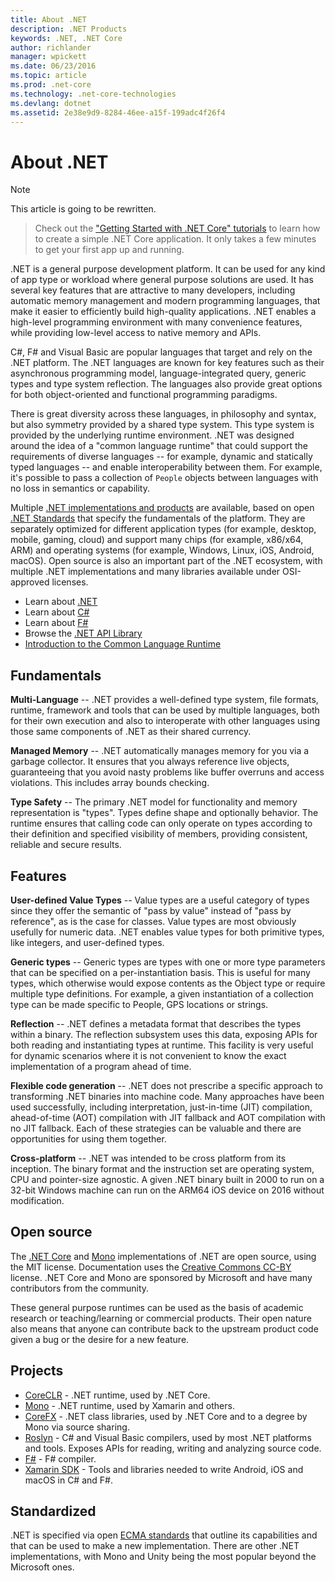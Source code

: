 ```yaml
---
title: About .NET
description: .NET Products
keywords: .NET, .NET Core
author: richlander
manager: wpickett
ms.date: 06/23/2016
ms.topic: article
ms.prod: .net-core
ms.technology: .net-core-technologies
ms.devlang: dotnet
ms.assetid: 2e38e9d9-8284-46ee-a15f-199adc4f26f4
---
```


# About .NET

> [!NOTE]
This article is going to be rewritten.

> Check out the ["Getting Started with .NET Core" tutorials](../core/getting-started.md) to learn how to create a simple .NET Core application. It only takes a few minutes to get your first app up and running.

.NET is a general purpose development platform. It can be used for any kind of app type or workload where general purpose solutions are used. It has several key features that are attractive to many developers, including automatic memory management and modern programming languages, that make it easier to efficiently build high-quality applications. .NET enables a high-level programming environment with many convenience features, while providing low-level access to native memory and APIs.

C#, F# and Visual Basic are popular languages that target and rely on the .NET platform. The .NET languages are known for key features such as their asynchronous programming model, language-integrated query, generic types and type system reflection. The languages also provide great options for both object-oriented and functional programming paradigms.

There is great diversity across these languages, in philosophy and syntax, but also symmetry provided by a shared type system. This type system is provided by the underlying runtime environment. .NET was designed around the idea of a "common language runtime" that could support the requirements of diverse languages -- for example, dynamic and statically typed languages -- and enable interoperability between them. For example, it's possible to pass a collection of `People` objects between languages with no loss in semantics or capability.

Multiple [.NET implementations and products](products.md) are available, based on open [.NET Standards](https://github.com/dotnet/coreclr/blob/master/Documentation/project-docs/dotnet-standards.md) that specify the fundamentals of the platform. They are separately optimized for different application types (for example, desktop, mobile, gaming, cloud) and support many chips (for example, x86/x64, ARM) and operating systems (for example, Windows, Linux, iOS, Android, macOS). Open source is also an important part of the .NET ecosystem, with multiple .NET implementations and many libraries available under OSI-approved licenses.

- Learn about [.NET](../standard/index.md)
- Learn about [C#](../csharp/index.md)
- Learn about [F#](../fsharp/index.md)
- Browse the [.NET API Library](../../api/index.md)
- [Introduction to the Common Language Runtime](https://github.com/dotnet/coreclr/blob/master/Documentation/botr/intro-to-clr.md)

## Fundamentals

**Multi-Language** -- .NET provides a well-defined type system, file formats, runtime, framework and tools that can be used by multiple languages, both for their own execution and also to interoperate with other languages using those same components of .NET as their shared currency.

**Managed Memory** -- .NET automatically manages memory for you via a garbage collector. It ensures that you always reference live objects, guaranteeing that you avoid nasty problems like buffer overruns and access violations. This includes array bounds checking.

**Type Safety** -- The primary .NET model for functionality and memory representation is "types". Types define shape and optionally behavior. The runtime ensures that calling code can only operate on types according to their definition and specified visibility of members, providing consistent, reliable and secure results.

## Features

**User-defined Value Types** -- Value types are a useful category of types since they offer the semantic of "pass by value" instead of "pass by reference", as is the case for classes. Value types are most obviously usefully for numeric data. .NET enables value types for both primitive types, like integers, and user-defined types.

**Generic types** -- Generic types are types with one or more type parameters that can be specified on a per-instantiation basis. This is useful for many types, which otherwise would  expose contents as the Object type or require multiple type definitions. For example, a given instantiation of a collection type can be made specific to People, GPS locations or strings.

**Reflection** -- .NET defines a metadata format that describes the types within a binary. The reflection subsystem uses this data, exposing APIs for both reading and instantiating types at runtime. This facility is very useful for dynamic scenarios where it is not convenient to know the exact implementation of a program ahead of time.

**Flexible code generation** -- .NET does not prescribe a specific approach to transforming .NET binaries into machine code. Many approaches have been used successfully, including interpretation, just-in-time (JIT) compilation, ahead-of-time (AOT) compilation with JIT fallback and AOT compilation with no JIT fallback. Each of these strategies can be valuable and there are opportunities for using them together.

**Cross-platform** -- .NET was intended to be cross platform from its inception. The binary format and the instruction set are operating system, CPU and pointer-size agnostic. A given .NET binary built in 2000 to run on a 32-bit Windows machine can run on the ARM64 iOS device on 2016 without modification.

## Open source

The [.NET Core](https://github.com/dotnet/core) and [Mono](https://github.com/mono/mono) implementations of .NET are open source, using the MIT license. Documentation uses the [Creative Commons CC-BY](https://creativecommons.org/licenses/by/4.0/) license. .NET Core and Mono are sponsored by Microsoft and have many contributors from the community. 

These general purpose runtimes can be used as the basis of academic research or teaching/learning or commercial products. Their open nature also means that anyone can contribute back to the upstream product code given a bug or the desire for a new feature.

## Projects

- [CoreCLR](https://github.com/dotnet/coreclr) - .NET runtime, used by .NET Core.
- [Mono](https://github.com/mono/mono) - .NET runtime, used by Xamarin and others.
- [CoreFX](https://github.com/dotnet/coreclr) - .NET class libraries, used by .NET Core and to a degree by Mono via source sharing.
- [Roslyn](https://github.com/dotnet/roslyn) - C# and Visual Basic compilers, used by most .NET platforms and tools. Exposes APIs for reading, writing and analyzing source code.
- [F#](https://github.com/microsoft/visualfsharp) - F# compiler.
- [Xamarin SDK](http://open.xamarin.com) - Tools and libraries needed to write Android, iOS and macOS in C# and F#.

## Standardized

.NET is specified via open [ECMA standards](https://github.com/dotnet/coreclr/blob/master/Documentation/project-docs/dotnet-standards.md) that outline its capabilities and that can be used to make a new implementation. There are other .NET implementations, with Mono and Unity being the most popular beyond the Microsoft ones.

